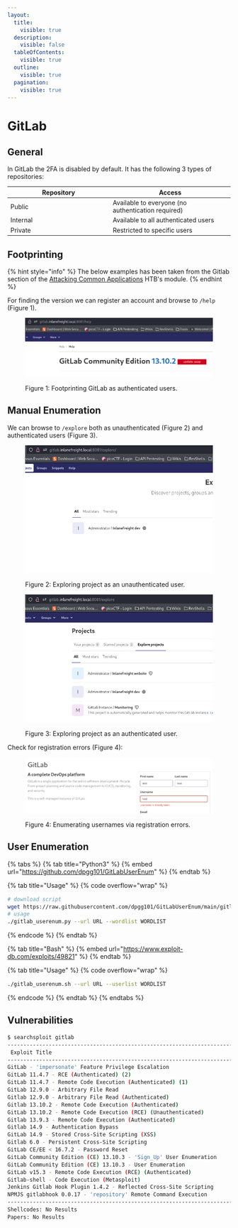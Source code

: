 ```yaml
---
layout:
  title:
    visible: true
  description:
    visible: false
  tableOfContents:
    visible: true
  outline:
    visible: true
  pagination:
    visible: true
---
```


# GitLab

## General

In GitLab the 2FA is disabled by default. It has the following 3 types of repositories:

<table><thead><tr><th width="217">Repository</th><th>Access</th></tr></thead><tbody><tr><td>Public</td><td>Available to everyone (no authentication required)</td></tr><tr><td>Internal</td><td>Available to all authenticated users</td></tr><tr><td>Private</td><td>Restricted to specific users</td></tr></tbody></table>

## Footprinting

{% hint style="info" %}
The below examples has been taken from the Gitlab section of the [Attacking Common Applications](https://academy.hackthebox.com/module/113) HTB's module.
{% endhint %}

For finding the version we can register an account and browse to `/help` (Figure 1).

<figure><img src="../../../../.gitbook/assets/gitlab_help.png" alt=""><figcaption><p>Figure 1: Footprinting GitLab as authenticated users.</p></figcaption></figure>

## Manual Enumeration

We can browse to `/explore` both as unauthenticated (Figure 2) and authenticated users (Figure 3).

<div>

<figure><img src="../../../../.gitbook/assets/gitlab_explore_unauth.png" alt=""><figcaption><p>Figure 2: Exploring project as an unauthenticated user.</p></figcaption></figure>

 

<figure><img src="../../../../.gitbook/assets/gitlab_explore_auth.png" alt=""><figcaption><p>Figure 3: Exploring project as an authenticated user.</p></figcaption></figure>

</div>

Check for registration errors (Figure 4):

<figure><img src="../../../../.gitbook/assets/gitlab_reg_error.png" alt=""><figcaption><p>Figure 4: Enumerating usernames via registration errors.</p></figcaption></figure>



## User Enumeration

{% tabs %}
{% tab title="Python3" %}
{% embed url="https://github.com/dpgg101/GitLabUserEnum" %}
{% endtab %}

{% tab title="Usage" %}
{% code overflow="wrap" %}
```bash
# download script
wget https://raw.githubusercontent.com/dpgg101/GitLabUserEnum/main/gitlab_userenum.py
# usage
./gitlab_userenum.py --url URL --wordlist WORDLIST
```
{% endcode %}
{% endtab %}

{% tab title="Bash" %}
{% embed url="https://www.exploit-db.com/exploits/49821" %}
{% endtab %}

{% tab title="Usage" %}
{% code overflow="wrap" %}
```bash
./gitlab_userenum.sh --url URL --userlist WORDLIST
```
{% endcode %}
{% endtab %}
{% endtabs %}

## Vulnerabilities

```bash
$ searchsploit gitlab
------------------------------------------------------------------------------------------------------------------------------------------------------------------------------- ---------------------------------
 Exploit Title                                                                                                                                                                 |  Path
------------------------------------------------------------------------------------------------------------------------------------------------------------------------------- ---------------------------------
GitLab - 'impersonate' Feature Privilege Escalation                                                                                                                            | ruby/webapps/40236.txt
GitLab 11.4.7 - RCE (Authenticated) (2)                                                                                                                                        | ruby/webapps/49334.py
GitLab 11.4.7 - Remote Code Execution (Authenticated) (1)                                                                                                                      | ruby/webapps/49257.py
GitLab 12.9.0 - Arbitrary File Read                                                                                                                                            | ruby/webapps/48431.txt
Gitlab 12.9.0 - Arbitrary File Read (Authenticated)                                                                                                                            | ruby/webapps/49076.py
Gitlab 13.10.2 - Remote Code Execution (Authenticated)                                                                                                                         | ruby/webapps/49951.py
GitLab 13.10.2 - Remote Code Execution (RCE) (Unauthenticated)                                                                                                                 | ruby/webapps/50532.txt
Gitlab 13.9.3 - Remote Code Execution (Authenticated)                                                                                                                          | ruby/webapps/49944.py
Gitlab 14.9 - Authentication Bypass                                                                                                                                            | ruby/webapps/50888.txt
GitLab 14.9 - Stored Cross-Site Scripting (XSS)                                                                                                                                | ruby/webapps/50889.txt
Gitlab 6.0 - Persistent Cross-Site Scripting                                                                                                                                   | php/webapps/30329.sh
GitLab CE/EE < 16.7.2 - Password Reset                                                                                                                                         | java/remote/51889.txt
GitLab Community Edition (CE) 13.10.3 - 'Sign_Up' User Enumeration                                                                                                             | ruby/webapps/49822.txt
GitLab Community Edition (CE) 13.10.3 - User Enumeration                                                                                                                       | ruby/webapps/49821.sh
GitLab v15.3 - Remote Code Execution (RCE) (Authenticated)                                                                                                                     | ruby/webapps/51181.py
Gitlab-shell - Code Execution (Metasploit)                                                                                                                                     | linux/remote/34362.rb
Jenkins Gitlab Hook Plugin 1.4.2 - Reflected Cross-Site Scripting                                                                                                              | java/webapps/47927.txt
NPMJS gitlabhook 0.0.17 - 'repository' Remote Command Execution                                                                                                                | json/webapps/47420.txt
------------------------------------------------------------------------------------------------------------------------------------------------------------------------------- ---------------------------------
Shellcodes: No Results
Papers: No Results
```
